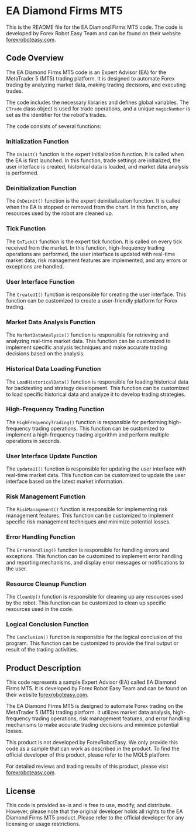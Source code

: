 # EA Diamond Firms MT5

This is the README file for the EA Diamond Firms MT5 code. The code is developed by Forex Robot Easy Team and can be found on their website [forexroboteasy.com](https://forexroboteasy.com).

## Code Overview

The EA Diamond Firms MT5 code is an Expert Advisor (EA) for the MetaTrader 5 (MT5) trading platform. It is designed to automate Forex trading by analyzing market data, making trading decisions, and executing trades.

The code includes the necessary libraries and defines global variables. The `CTrade` class object is used for trade operations, and a unique `magicNumber` is set as the identifier for the robot's trades.

The code consists of several functions:

### Initialization Function

The `OnInit()` function is the expert initialization function. It is called when the EA is first launched. In this function, trade settings are initialized, the user interface is created, historical data is loaded, and market data analysis is performed.

### Deinitialization Function

The `OnDeinit()` function is the expert deinitialization function. It is called when the EA is stopped or removed from the chart. In this function, any resources used by the robot are cleaned up.

### Tick Function

The `OnTick()` function is the expert tick function. It is called on every tick received from the market. In this function, high-frequency trading operations are performed, the user interface is updated with real-time market data, risk management features are implemented, and any errors or exceptions are handled.

### User Interface Function

The `CreateUI()` function is responsible for creating the user interface. This function can be customized to create a user-friendly platform for Forex trading.

### Market Data Analysis Function

The `MarketDataAnalysis()` function is responsible for retrieving and analyzing real-time market data. This function can be customized to implement specific analysis techniques and make accurate trading decisions based on the analysis.

### Historical Data Loading Function

The `LoadHistoricalData()` function is responsible for loading historical data for backtesting and strategy development. This function can be customized to load specific historical data and analyze it to develop trading strategies.

### High-Frequency Trading Function

The `HighFrequencyTrading()` function is responsible for performing high-frequency trading operations. This function can be customized to implement a high-frequency trading algorithm and perform multiple operations in seconds.

### User Interface Update Function

The `UpdateUI()` function is responsible for updating the user interface with real-time market data. This function can be customized to update the user interface based on the latest market information.

### Risk Management Function

The `RiskManagement()` function is responsible for implementing risk management features. This function can be customized to implement specific risk management techniques and minimize potential losses.

### Error Handling Function

The `ErrorHandling()` function is responsible for handling errors and exceptions. This function can be customized to implement error handling and reporting mechanisms, and display error messages or notifications to the user.

### Resource Cleanup Function

The `CleanUp()` function is responsible for cleaning up any resources used by the robot. This function can be customized to clean up specific resources used in the code.

### Logical Conclusion Function

The `Conclusion()` function is responsible for the logical conclusion of the program. This function can be customized to provide the final output or result of the trading activities.

## Product Description

This code represents a sample Expert Advisor (EA) called EA Diamond Firms MT5. It is developed by Forex Robot Easy Team and can be found on their website [forexroboteasy.com](https://forexroboteasy.com).

The EA Diamond Firms MT5 is designed to automate Forex trading on the MetaTrader 5 (MT5) trading platform. It utilizes market data analysis, high-frequency trading operations, risk management features, and error handling mechanisms to make accurate trading decisions and minimize potential losses.

This product is not developed by ForexRobotEasy. We only provide this code as a sample that can work as described in the product. To find the official developer of this product, please refer to the MQL5 platform.

For detailed reviews and trading results of this product, please visit [forexroboteasy.com](https://forexroboteasy.com/forex-robot-review/ea-diamond-firms-mt5-review-forex-software-insights/).

## License

This code is provided as-is and is free to use, modify, and distribute. However, please note that the original developer holds all rights to the EA Diamond Firms MT5 product. Please refer to the official developer for any licensing or usage restrictions.
